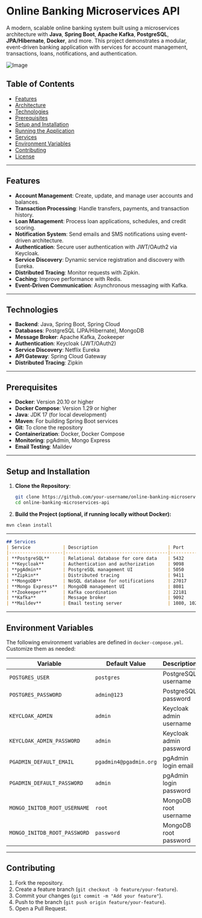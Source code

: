 # Online Banking Microservices API

A modern, scalable online banking system built using a microservices architecture with **Java**, **Spring Boot**, **Apache Kafka**, **PostgreSQL**, **JPA/Hibernate**, **Docker**, and more. This project demonstrates a modular, event-driven banking application with services for account management, transactions, loans, notifications, and authentication.

![Image](https://github.com/user-attachments/assets/29e57f8d-6344-42cd-892b-de8f6235b590)


## Table of Contents
- [Features](#features)
- [Architecture](#architecture)
- [Technologies](#technologies)
- [Prerequisites](#prerequisites)
- [Setup and Installation](#setup-and-installation)
- [Running the Application](#running-the-application)
- [Services](#services)
- [Environment Variables](#environment-variables)
- [Contributing](#contributing)
- [License](#license)

---

## Features
- **Account Management**: Create, update, and manage user accounts and balances.
- **Transaction Processing**: Handle transfers, payments, and transaction history.
- **Loan Management**: Process loan applications, schedules, and credit scoring.
- **Notification System**: Send emails and SMS notifications using event-driven architecture.
- **Authentication**: Secure user authentication with JWT/OAuth2 via Keycloak.
- **Service Discovery**: Dynamic service registration and discovery with Eureka.
- **Distributed Tracing**: Monitor requests with Zipkin.
- **Caching**: Improve performance with Redis.
- **Event-Driven Communication**: Asynchronous messaging with Kafka.

---

## Technologies
- **Backend**: Java, Spring Boot, Spring Cloud
- **Databases**: PostgreSQL (JPA/Hibernate), MongoDB
- **Message Broker**: Apache Kafka, Zookeeper
- **Authentication**: Keycloak (JWT/OAuth2)
- **Service Discovery**: Netflix Eureka
- **API Gateway**: Spring Cloud Gateway
- **Distributed Tracing**: Zipkin
---
## Prerequisites
- **Docker**: Version 20.10 or higher
- **Docker Compose**: Version 1.29 or higher
- **Java**: JDK 17 (for local development)
- **Maven**: For building Spring Boot services
- **Git**: To clone the repository
- **Containerization**: Docker, Docker Compose
- **Monitoring**: pgAdmin, Mongo Express
- **Email Testing**: Maildev

----
## Setup and Installation
1. **Clone the Repository**:
   ```bash
   git clone https://github.com/your-username/online-banking-microservices-api.git
   cd online-banking-microservices-api
   ```
2. **Build the Project (optional, if running locally without Docker):**
  ```bash
 mvn clean install
```
---

```markdown
## Services
| Service            | Description                          | Port       |
|--------------------|--------------------------------------|------------|
| **PostgreSQL**     | Relational database for core data    | 5432       |
| **Keycloak**       | Authentication and authorization     | 9098       |
| **pgAdmin**        | PostgreSQL management UI             | 5050       |
| **Zipkin**         | Distributed tracing                  | 9411       |
| **MongoDB**        | NoSQL database for notifications     | 27017      |
| **Mongo Express**  | MongoDB management UI                | 8081       |
| **Zookeeper**      | Kafka coordination                   | 22181      |
| **Kafka**          | Message broker                       | 9092       |
| **Maildev**        | Email testing server                 | 1080, 1025 |
```
---
## Environment Variables
The following environment variables are defined in `docker-compose.yml`. Customize them as needed:

| Variable                     | Default Value             | Description                     |
|------------------------------|---------------------------|---------------------------------|
| `POSTGRES_USER`              | `postgres`                | PostgreSQL username             |
| `POSTGRES_PASSWORD`          | `admin@123`               | PostgreSQL password             |
| `KEYCLOAK_ADMIN`             | `admin`                   | Keycloak admin username         |
| `KEYCLOAK_ADMIN_PASSWORD`    | `admin`                   | Keycloak admin password         |
| `PGADMIN_DEFAULT_EMAIL`      | `pgadmin4@pgadmin.org`    | pgAdmin login email             |
| `PGADMIN_DEFAULT_PASSWORD`   | `admin`                   | pgAdmin login password          |
| `MONGO_INITDB_ROOT_USERNAME` | `root`                    | MongoDB root username           |
| `MONGO_INITDB_ROOT_PASSWORD` | `password`                | MongoDB root password           |

---

## Contributing
1. Fork the repository.
2. Create a feature branch (`git checkout -b feature/your-feature`).
3. Commit your changes (`git commit -m "Add your feature"`).
4. Push to the branch (`git push origin feature/your-feature`).
5. Open a Pull Request.


